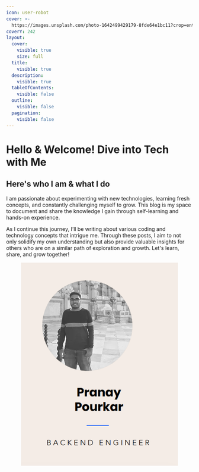 ```yaml
---
icon: user-robot
cover: >-
  https://images.unsplash.com/photo-1642499429179-8fde64e1bc11?crop=entropy&cs=srgb&fm=jpg&ixid=M3wxOTcwMjR8MHwxfHNlYXJjaHw0fHxqYXZhfGVufDB8fHx8MTcyODgxMDQwMnww&ixlib=rb-4.0.3&q=85
coverY: 242
layout:
  cover:
    visible: true
    size: full
  title:
    visible: true
  description:
    visible: true
  tableOfContents:
    visible: false
  outline:
    visible: false
  pagination:
    visible: false
---
```


# Hello & Welcome! Dive into Tech with Me

## Here's who I am & what I do

I am passionate about experimenting with new technologies, learning fresh concepts, and constantly challenging myself to grow. This blog is my space to document and share the knowledge I gain through self-learning and hands-on experience.

As I continue this journey, I’ll be writing about various coding and technology concepts that intrigue me. Through these posts, I aim to not only solidify my own understanding but also provide valuable insights for others who are on a similar path of exploration and growth. Let's learn, share, and grow together!

<div data-full-width="false">

<figure><img src=".gitbook/assets/about.png" alt=""><figcaption></figcaption></figure>

</div>



